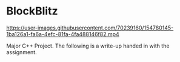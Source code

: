 # BlockBlitz


https://user-images.githubusercontent.com/70239160/154780145-1ba126a1-fa6a-4efc-81fa-4fa488146f82.mp4

Major C++ Project. The following is a write-up handed in with the assignment.
